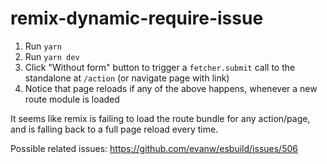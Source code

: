 # remix-dynamic-require-issue

1. Run `yarn`
2. Run `yarn dev`
3. Click "Without form" button to trigger a `fetcher.submit` call to the standalone at `/action` (or navigate page with link)
4. Notice that page reloads if any of the above happens, whenever a new route module is loaded

It seems like remix is failing to load the route bundle for any action/page, and is falling back to a full page reload every time.

Possible related issues:
https://github.com/evanw/esbuild/issues/506